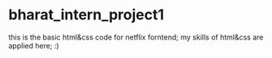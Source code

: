 # bharat_intern_project1
this is the basic html&css code for netflix forntend;
my skills of html&css are applied here;
:)

